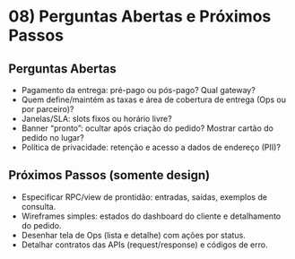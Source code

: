 # 08) Perguntas Abertas e Próximos Passos

## Perguntas Abertas
- Pagamento da entrega: pré-pago ou pós-pago? Qual gateway?
- Quem define/maintém as taxas e área de cobertura de entrega (Ops ou por parceiro)?
- Janelas/SLA: slots fixos ou horário livre?
- Banner “pronto”: ocultar após criação do pedido? Mostrar cartão do pedido no lugar?
- Política de privacidade: retenção e acesso a dados de endereço (PII)?

## Próximos Passos (somente design)
- Especificar RPC/view de prontidão: entradas, saídas, exemplos de consulta.
- Wireframes simples: estados do dashboard do cliente e detalhamento do pedido.
- Desenhar tela de Ops (lista e detalhe) com ações por status.
- Detalhar contratos das APIs (request/response) e códigos de erro.

